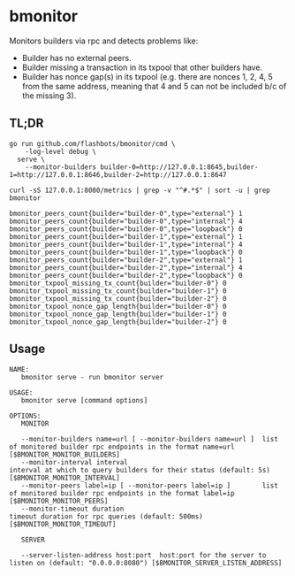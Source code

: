 # bmonitor

Monitors builders via rpc and detects problems like:

- Builder has no external peers.
- Builder missing a transaction in its txpool that other builders have.
- Builder has nonce gap(s) in its txpool (e.g. there are nonces 1, 2, 4, 5
  from the same address, meaning that 4 and 5 can not be included b/c of the
  missing 3).

## TL;DR

```shell
go run github.com/flashbots/bmonitor/cmd \
    -log-level debug \
  serve \
    --monitor-builders builder-0=http://127.0.0.1:8645,builder-1=http://127.0.0.1:8646,builder-2=http://127.0.0.1:8647
```

```shell
curl -sS 127.0.0.1:8080/metrics | grep -v "^#.*$" | sort -u | grep bmonitor
```

```text
bmonitor_peers_count{builder="builder-0",type="external"} 1
bmonitor_peers_count{builder="builder-0",type="internal"} 4
bmonitor_peers_count{builder="builder-0",type="loopback"} 0
bmonitor_peers_count{builder="builder-1",type="external"} 1
bmonitor_peers_count{builder="builder-1",type="internal"} 4
bmonitor_peers_count{builder="builder-1",type="loopback"} 0
bmonitor_peers_count{builder="builder-2",type="external"} 1
bmonitor_peers_count{builder="builder-2",type="internal"} 4
bmonitor_peers_count{builder="builder-2",type="loopback"} 0
bmonitor_txpool_missing_tx_count{builder="builder-0"} 0
bmonitor_txpool_missing_tx_count{builder="builder-1"} 0
bmonitor_txpool_missing_tx_count{builder="builder-2"} 0
bmonitor_txpool_nonce_gap_length{builder="builder-0"} 0
bmonitor_txpool_nonce_gap_length{builder="builder-1"} 0
bmonitor_txpool_nonce_gap_length{builder="builder-2"} 0
```

## Usage

```text
NAME:
   bmonitor serve - run bmonitor server

USAGE:
   bmonitor serve [command options]

OPTIONS:
   MONITOR

   --monitor-builders name=url [ --monitor-builders name=url ]  list of monitored builder rpc endpoints in the format name=url [$BMONITOR_MONITOR_BUILDERS]
   --monitor-interval interval                                  interval at which to query builders for their status (default: 5s) [$BMONITOR_MONITOR_INTERVAL]
   --monitor-peers label=ip [ --monitor-peers label=ip ]        list of monitored builder rpc endpoints in the format label=ip [$BMONITOR_MONITOR_PEERS]
   --monitor-timeout duration                                   timeout duration for rpc queries (default: 500ms) [$BMONITOR_MONITOR_TIMEOUT]

   SERVER

   --server-listen-address host:port  host:port for the server to listen on (default: "0.0.0.0:8080") [$BMONITOR_SERVER_LISTEN_ADDRESS]
```
